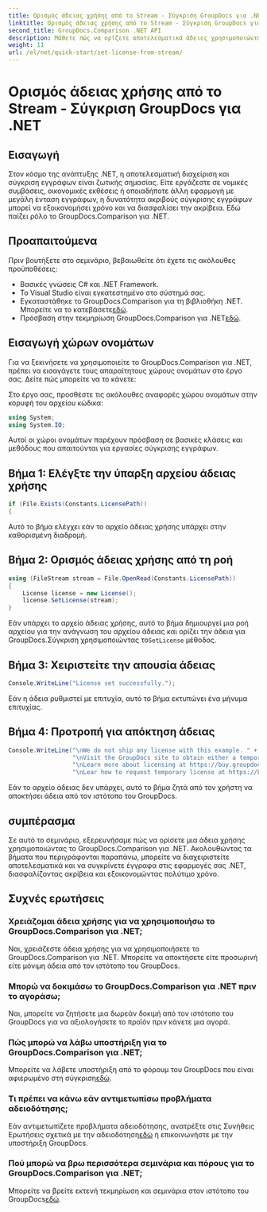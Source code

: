 ```yaml
---
title: Ορισμός άδειας χρήσης από το Stream - Σύγκριση GroupDocs για .NET
linktitle: Ορισμός άδειας χρήσης από το Stream - Σύγκριση GroupDocs για .NET
second_title: GroupDocs.Comparison .NET API
description: Μάθετε πώς να ορίζετε αποτελεσματικά άδειες χρησιμοποιώντας το GroupDocs.Comparison για .NET. Διασφαλίστε την ακρίβεια του εγγράφου και εξοικονομήστε χρόνο με αυτό το σεμινάριο.
weight: 11
url: /el/net/quick-start/set-license-from-stream/
---
```


# Ορισμός άδειας χρήσης από το Stream - Σύγκριση GroupDocs για .NET

## Εισαγωγή
Στον κόσμο της ανάπτυξης .NET, η αποτελεσματική διαχείριση και σύγκριση εγγράφων είναι ζωτικής σημασίας. Είτε εργάζεστε σε νομικές συμβάσεις, οικονομικές εκθέσεις ή οποιαδήποτε άλλη εφαρμογή με μεγάλη ένταση εγγράφων, η δυνατότητα ακριβούς σύγκρισης εγγράφων μπορεί να εξοικονομήσει χρόνο και να διασφαλίσει την ακρίβεια. Εδώ παίζει ρόλο το GroupDocs.Comparison για .NET. 
## Προαπαιτούμενα
Πριν βουτήξετε στο σεμινάριο, βεβαιωθείτε ότι έχετε τις ακόλουθες προϋποθέσεις:
- Βασικές γνώσεις C# και .NET Framework.
- Το Visual Studio είναι εγκατεστημένο στο σύστημά σας.
-  Εγκαταστάθηκε το GroupDocs.Comparison για τη βιβλιοθήκη .NET. Μπορείτε να το κατεβάσετε[εδώ](https://releases.groupdocs.com/comparison/net/).
-  Πρόσβαση στην τεκμηρίωση GroupDocs.Comparison για .NET[εδώ](https://tutorials.groupdocs.com/comparison/net/).

## Εισαγωγή χώρων ονομάτων
Για να ξεκινήσετε να χρησιμοποιείτε το GroupDocs.Comparison για .NET, πρέπει να εισαγάγετε τους απαραίτητους χώρους ονομάτων στο έργο σας. Δείτε πώς μπορείτε να το κάνετε:

Στο έργο σας, προσθέστε τις ακόλουθες αναφορές χώρου ονομάτων στην κορυφή του αρχείου κώδικα:
```csharp
using System;
using System.IO;
```
Αυτοί οι χώροι ονομάτων παρέχουν πρόσβαση σε βασικές κλάσεις και μεθόδους που απαιτούνται για εργασίες σύγκρισης εγγράφων.

## Βήμα 1: Ελέγξτε την ύπαρξη αρχείου άδειας χρήσης
```csharp
if (File.Exists(Constants.LicensePath))
{
```
Αυτό το βήμα ελέγχει εάν το αρχείο άδειας χρήσης υπάρχει στην καθορισμένη διαδρομή.
## Βήμα 2: Ορισμός άδειας χρήσης από τη ροή
```csharp
using (FileStream stream = File.OpenRead(Constants.LicensePath))
{
    License license = new License();
    license.SetLicense(stream);
}
```
 Εάν υπάρχει το αρχείο άδειας χρήσης, αυτό το βήμα δημιουργεί μια ροή αρχείου για την ανάγνωση του αρχείου άδειας και ορίζει την άδεια για GroupDocs.Σύγκριση χρησιμοποιώντας το`SetLicense` μέθοδος.
## Βήμα 3: Χειριστείτε την απουσία άδειας
```csharp
Console.WriteLine("License set successfully.");
```
Εάν η άδεια ρυθμιστεί με επιτυχία, αυτό το βήμα εκτυπώνει ένα μήνυμα επιτυχίας.
## Βήμα 4: Προτροπή για απόκτηση άδειας
```csharp
Console.WriteLine("\nWe do not ship any license with this example. " +
                  "\nVisit the GroupDocs site to obtain either a temporary or permanent license. " +
                  "\nLearn more about licensing at https://buy.groupdocs.com/faqs/licensing. " +
                  "\nLear how to request temporary license at https://buy.groupdocs.com/temporary-license.");
```
Εάν το αρχείο άδειας δεν υπάρχει, αυτό το βήμα ζητά από τον χρήστη να αποκτήσει άδεια από τον ιστότοπο του GroupDocs.

## συμπέρασμα
Σε αυτό το σεμινάριο, εξερευνήσαμε πώς να ορίσετε μια άδεια χρήσης χρησιμοποιώντας το GroupDocs.Comparison για .NET. Ακολουθώντας τα βήματα που περιγράφονται παραπάνω, μπορείτε να διαχειριστείτε αποτελεσματικά και να συγκρίνετε έγγραφα στις εφαρμογές σας .NET, διασφαλίζοντας ακρίβεια και εξοικονομώντας πολύτιμο χρόνο.
## Συχνές ερωτήσεις
### Χρειάζομαι άδεια χρήσης για να χρησιμοποιήσω το GroupDocs.Comparison για .NET;
Ναι, χρειάζεστε άδεια χρήσης για να χρησιμοποιήσετε το GroupDocs.Comparison για .NET. Μπορείτε να αποκτήσετε είτε προσωρινή είτε μόνιμη άδεια από τον ιστότοπο του GroupDocs.
### Μπορώ να δοκιμάσω το GroupDocs.Comparison για .NET πριν το αγοράσω;
Ναι, μπορείτε να ζητήσετε μια δωρεάν δοκιμή από τον ιστότοπο του GroupDocs για να αξιολογήσετε το προϊόν πριν κάνετε μια αγορά.
### Πώς μπορώ να λάβω υποστήριξη για το GroupDocs.Comparison για .NET;
 Μπορείτε να λάβετε υποστήριξη από το φόρουμ του GroupDocs που είναι αφιερωμένο στη σύγκριση[εδώ](https://forum.groupdocs.com/c/comparison/12).
### Τι πρέπει να κάνω εάν αντιμετωπίσω προβλήματα αδειοδότησης;
 Εάν αντιμετωπίζετε προβλήματα αδειοδότησης, ανατρέξτε στις Συνήθεις Ερωτήσεις σχετικά με την αδειοδότηση[εδώ](https://purchase.groupdocs.com/faqs/licensing) ή επικοινωνήστε με την υποστήριξη GroupDocs.
### Πού μπορώ να βρω περισσότερα σεμινάρια και πόρους για το GroupDocs.Comparison για .NET;
 Μπορείτε να βρείτε εκτενή τεκμηρίωση και σεμινάρια στον ιστότοπο του GroupDocs[εδώ](https://tutorials.groupdocs.com/comparison/net/).